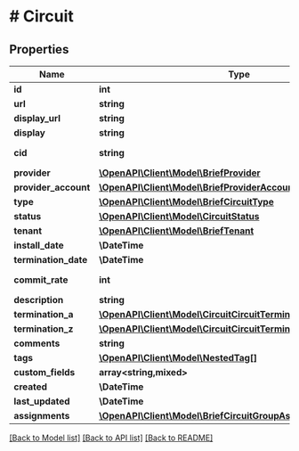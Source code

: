 # # Circuit

## Properties

Name | Type | Description | Notes
------------ | ------------- | ------------- | -------------
**id** | **int** |  | [readonly]
**url** | **string** |  | [readonly]
**display_url** | **string** |  | [readonly]
**display** | **string** |  | [readonly]
**cid** | **string** | Unique circuit ID |
**provider** | [**\OpenAPI\Client\Model\BriefProvider**](BriefProvider.md) |  |
**provider_account** | [**\OpenAPI\Client\Model\BriefProviderAccount**](BriefProviderAccount.md) |  | [optional]
**type** | [**\OpenAPI\Client\Model\BriefCircuitType**](BriefCircuitType.md) |  |
**status** | [**\OpenAPI\Client\Model\CircuitStatus**](CircuitStatus.md) |  | [optional]
**tenant** | [**\OpenAPI\Client\Model\BriefTenant**](BriefTenant.md) |  | [optional]
**install_date** | **\DateTime** |  | [optional]
**termination_date** | **\DateTime** |  | [optional]
**commit_rate** | **int** | Committed rate | [optional]
**description** | **string** |  | [optional]
**termination_a** | [**\OpenAPI\Client\Model\CircuitCircuitTermination**](CircuitCircuitTermination.md) |  | [readonly]
**termination_z** | [**\OpenAPI\Client\Model\CircuitCircuitTermination**](CircuitCircuitTermination.md) |  | [readonly]
**comments** | **string** |  | [optional]
**tags** | [**\OpenAPI\Client\Model\NestedTag[]**](NestedTag.md) |  | [optional]
**custom_fields** | **array<string,mixed>** |  | [optional]
**created** | **\DateTime** |  | [readonly]
**last_updated** | **\DateTime** |  | [readonly]
**assignments** | [**\OpenAPI\Client\Model\BriefCircuitGroupAssignmentSerializer[]**](BriefCircuitGroupAssignmentSerializer.md) |  | [optional]

[[Back to Model list]](../../README.md#models) [[Back to API list]](../../README.md#endpoints) [[Back to README]](../../README.md)
